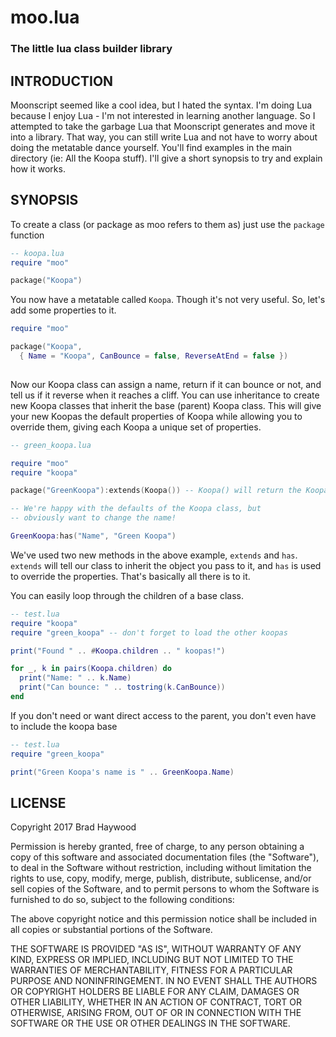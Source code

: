 # moo.lua
### The little lua class builder library

## INTRODUCTION
Moonscript seemed like a cool idea, but I hated the syntax. I'm doing Lua because I enjoy Lua - I'm not interested in learning another language. So I attempted to 
take the garbage Lua that Moonscript generates and move it into a library. That way, you can still write Lua and not have to worry about doing the 
metatable dance yourself.
You'll find examples in the main directory (ie: All the Koopa stuff). I'll give a short synopsis to try and explain how it works.

## SYNOPSIS

To create a class (or package as moo refers to them as) just use the `package` function

```lua
-- koopa.lua
require "moo"

package("Koopa")
```

You now have a metatable called `Koopa`. Though it's not very useful. So, let's add some properties to it.

```lua
require "moo"

package("Koopa",
  { Name = "Koopa", CanBounce = false, ReverseAtEnd = false })
  
```

Now our Koopa class can assign a name, return if it can bounce or not, and tell us if it reverse when it reaches a cliff. 
You can use inheritance to create new Koopa classes that inherit the base (parent) Koopa class. This will give your new Koopas the default properties of Koopa 
while allowing you to override them, giving each Koopa a unique set of properties.

```lua
-- green_koopa.lua

require "moo"
require "koopa"

package("GreenKoopa"):extends(Koopa()) -- Koopa() will return the Koopa metatable

-- We're happy with the defaults of the Koopa class, but 
-- obviously want to change the name!

GreenKoopa:has("Name", "Green Koopa")
```

We've used two new methods in the above example, `extends` and `has`. `extends` will tell our class to inherit the object you pass to it, and `has` is used to override the properties. 
That's basically all there is to it.

You can easily loop through the children of a base class.

```lua
-- test.lua
require "koopa"
require "green_koopa" -- don't forget to load the other koopas

print("Found " .. #Koopa.children .. " koopas!")

for _, k in pairs(Koopa.children) do
  print("Name: " .. k.Name)
  print("Can bounce: " .. tostring(k.CanBounce))
end
```

If you don't need or want direct access to the parent, you don't even have to include the koopa base

```lua
-- test.lua
require "green_koopa"

print("Green Koopa's name is " .. GreenKoopa.Name)
```

## LICENSE

Copyright 2017 Brad Haywood

Permission is hereby granted, free of charge, to any person obtaining a copy of this software and associated documentation files (the "Software"), to deal in the Software without restriction, including without limitation the rights to use, copy, modify, merge, publish, distribute, sublicense, and/or sell copies of the Software, and to permit persons to whom the Software is furnished to do so, subject to the following conditions:

The above copyright notice and this permission notice shall be included in all copies or substantial portions of the Software.

THE SOFTWARE IS PROVIDED "AS IS", WITHOUT WARRANTY OF ANY KIND, EXPRESS OR IMPLIED, INCLUDING BUT NOT LIMITED TO THE WARRANTIES OF MERCHANTABILITY, FITNESS FOR A PARTICULAR PURPOSE AND NONINFRINGEMENT. IN NO EVENT SHALL THE AUTHORS OR COPYRIGHT HOLDERS BE LIABLE FOR ANY CLAIM, DAMAGES OR OTHER LIABILITY, WHETHER IN AN ACTION OF CONTRACT, TORT OR OTHERWISE, ARISING FROM, OUT OF OR IN CONNECTION WITH THE SOFTWARE OR THE USE OR OTHER DEALINGS IN THE SOFTWARE.
